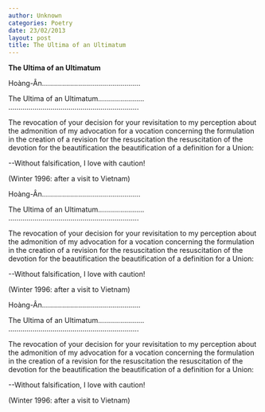 ```yaml
---
author: Unknown
categories: Poetry
date: 23/02/2013
layout: post
title: The Ultima of an Ultimatum
---
```


**The Ultima of an Ultimatum**

Hoàng-Ân.................................................

The Ultima of an Ultimatum.......................
.................................................................


The revocation of your decision
for your revisitation to my perception
about the admonition of my advocation
for a vocation concerning the formulation
in the creation of
a revision for the resuscitation
the resuscitation
of the devotion for the beautification
the beautification
of a definition for a Union:

--Without falsification, I love with caution!

(Winter 1996: after a visit to Vietnam)

Hoàng-Ân.................................................

The Ultima of an Ultimatum.......................
.................................................................


The revocation of your decision
for your revisitation to my perception
about the admonition of my advocation
for a vocation concerning the formulation
in the creation of
a revision for the resuscitation
the resuscitation
of the devotion for the beautification
the beautification
of a definition for a Union:

--Without falsification, I love with caution!

(Winter 1996: after a visit to Vietnam)

Hoàng-Ân.................................................

The Ultima of an Ultimatum.......................
.................................................................


The revocation of your decision
for your revisitation to my perception
about the admonition of my advocation
for a vocation concerning the formulation
in the creation of
a revision for the resuscitation
the resuscitation
of the devotion for the beautification
the beautification
of a definition for a Union:

--Without falsification, I love with caution!

(Winter 1996: after a visit to Vietnam)
